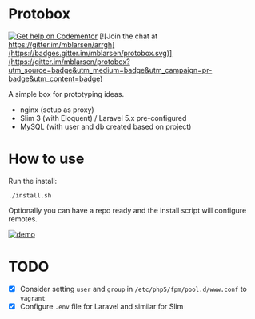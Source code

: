 # Protobox

[![Get help on Codementor](https://cdn.codementor.io/badges/get_help_github.svg)](https://www.codementor.io/mblarsen?utm_source=github&utm_medium=button&utm_term=mblarsen&utm_campaign=github) [![Join the chat at https://gitter.im/mblarsen/arrgh](https://badges.gitter.im/mblarsen/protobox.svg)](https://gitter.im/mblarsen/protobox?utm_source=badge&utm_medium=badge&utm_campaign=pr-badge&utm_content=badge)

A simple box for prototyping ideas. 

- nginx (setup as proxy)
- Slim 3 (with Eloquent) / Laravel 5.x pre-configured
- MySQL (with user and db created based on project)

# How to use

Run the install:

    ./install.sh

Optionally you can have a repo ready and the install script will configure remotes.

[![demo](https://asciinema.org/a/9nkten79gmtgxxxxvpro4w5kr.png)](https://asciinema.org/a/9nkten79gmtgxxxxvpro4w5kr)

# TODO

- [x] Consider setting `user` and `group` in `/etc/php5/fpm/pool.d/www.conf` to `vagrant`
- [x] Configure `.env` file for Laravel and similar for Slim

